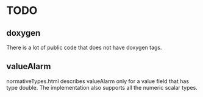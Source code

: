 TODO
===========

doxygen
-------

There is a lot of public code that does not have doxygen tags.

valueAlarm
---------

normativeTypes.html describes valueAlarm only for a value field that has type
double.
The implementation also supports all the numeric scalar types.
